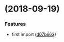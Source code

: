 <a name=""></a>
#  (2018-09-19)


### Features

* first import ([d07b662](https://github.com/metwork-framework/docker-mfext-centos6-buildimage/commit/d07b662))



